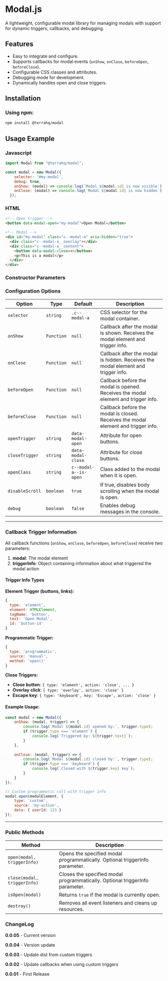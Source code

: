 # Modal.js

A lightweight, configurable modal library for managing modals with support for dynamic triggers, callbacks, and debugging.

## Features

- Easy to integrate and configure.
- Supports callbacks for modal events (`onShow`, `onClose`, `beforeOpen`, `beforeClose`).
- Configurable CSS classes and attributes.
- Debugging mode for development.
- Dynamically handles open and close triggers.

## Installation

### Using npm:
```bash
npm install @terrahq/modal
```


## Usage Example

### Javascript
```javascript
import Modal from "@terrahq/modal";

const modal = new Modal({
    selector: '#my-modal',
    debug: true,
    onShow: (modal) => console.log(`Modal ${modal.id} is now visible`),
    onClose: (modal) => console.log(`Modal ${modal.id} is now hidden`),
  });

```
### HTML
```html
<!-- Open trigger -->
<button data-modal-open="my-modal">Open Modal</button>

<!-- Modal -->
<div id="my-modal" class="c--modal-a" aria-hidden="true">
  <div class="c--modal-a__overlay"></div>
  <div class="c--modal-a__content">
    <button data-modal-close>×</button>
    <p>This is a modal</p>
  </div>
</div>
```



### Constructor Parameters

### Configuration Options

| Option         | Type       | Default                | Description                                                       |
|-----------------|------------|------------------------|-------------------------------------------------------------------|
| `selector`      | `string`   | `.c--modal-a`          | CSS selector for the modal container.                            |
| `onShow`        | `Function` | `null`                 | Callback after the modal is shown. Receives the modal element and trigger info. |
| `onClose`       | `Function` | `null`                 | Callback after the modal is hidden. Receives the modal element and trigger info. |
| `beforeOpen`    | `Function` | `null`                 | Callback before the modal is opened. Receives the modal element and trigger info. |
| `beforeClose`   | `Function` | `null`                 | Callback before the modal is closed. Receives the modal element and trigger info. |
| `openTrigger`   | `string`   | `data-modal-open`      | Attribute for open buttons.                                       |
| `closeTrigger`  | `string`   | `data-modal-close`     | Attribute for close buttons.                                      |
| `openClass`     | `string`   | `c--modal-a--is-open`  | Class added to the modal when it is open.                         |
| `disableScroll` | `boolean`  | `true`                 | If true, disables body scrolling when the modal is open.          |
| `debug`         | `boolean`  | `false`                | Enables debug messages in the console.                           |

---

### Callback Trigger Information

All callback functions (`onShow`, `onClose`, `beforeOpen`, `beforeClose`) receive two parameters:
1. **modal**: The modal element
2. **triggerInfo**: Object containing information about what triggered the modal action

#### Trigger Info Types

**Element Trigger (buttons, links):**
```javascript
{
  type: 'element',
  element: HTMLElement,
  tagName: 'button',
  text: 'Open Modal',
  id: 'button-id'
}
```

**Programmatic Trigger:**
```javascript
{
  type: 'programmatic',
  source: 'manual',
  method: 'open()'
}
```

**Close Triggers:**
- **Close button**: `{ type: 'element', action: 'close', ... }`
- **Overlay click**: `{ type: 'overlay', action: 'close' }`
- **Escape key**: `{ type: 'keyboard', key: 'Escape', action: 'close' }`

#### Example Usage:
```javascript
const modal = new Modal({
    onShow: (modal, trigger) => {
        console.log(`Modal ${modal.id} opened by:`, trigger.type);
        if (trigger.type === 'element') {
            console.log(`Triggered by: ${trigger.text}`);
        }
    },
    
    onClose: (modal, trigger) => {
        console.log(`Modal ${modal.id} closed by:`, trigger.type);
        if (trigger.type === 'keyboard') {
            console.log(`Closed with ${trigger.key} key`);
        }
    }
});

// Custom programmatic call with trigger info
modal.open(modalElement, {
    type: 'custom',
    source: 'my-action',
    data: { userId: 123 }
});
```

---

### Public Methods

| Method          | Description                                           |
|------------------|-------------------------------------------------------|
| `open(modal, triggerInfo)`    | Opens the specified modal programmatically. Optional triggerInfo parameter. |
| `close(modal, triggerInfo)`   | Closes the specified modal programmatically. Optional triggerInfo parameter. |
| `isOpen(modal)`  | Returns `true` if the modal is currently open.         |
| `destroy()`      | Removes all event listeners and cleans up resources.  |


### ChangeLog

**0.0.05** - Current version

**0.0.04** - Version update

**0.0.03** - Update dist from custom triggers

**0.0.02** - Update callbacks when using custom triggers

**0.0.01** - First Release
